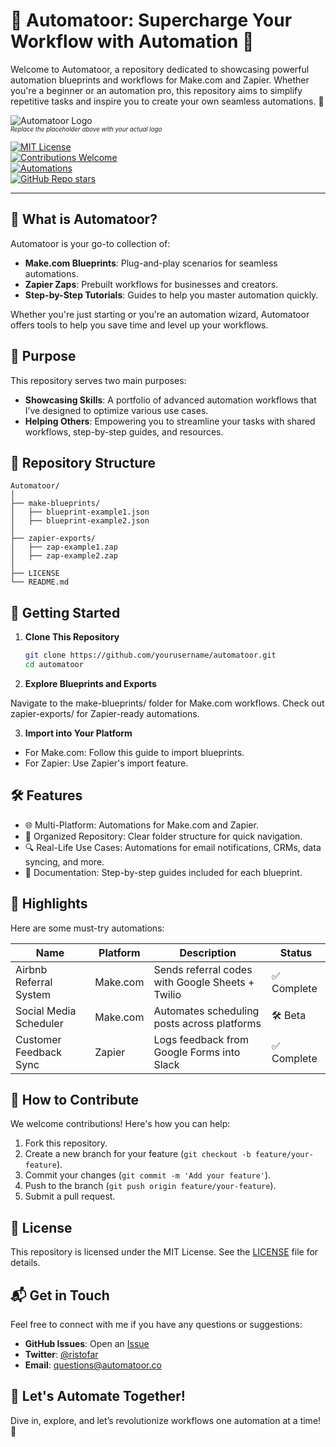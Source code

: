 # 🌟 Automatoor: Supercharge Your Workflow with Automation 🌟

Welcome to Automatoor, a repository dedicated to showcasing powerful automation blueprints and workflows for Make.com and Zapier. Whether you're a beginner or an automation pro, this repository aims to simplify repetitive tasks and inspire you to create your own seamless automations. 🚀

![Automatoor Logo](https://via.placeholder.com/600x200.png?text=Automatoor+Logo)  
<sub><sup>*Replace the placeholder above with your actual logo*</sup></sub>

[![MIT License](https://img.shields.io/badge/License-MIT-green.svg)](LICENSE)  
[![Contributions Welcome](https://img.shields.io/badge/Contributions-Welcome-brightgreen.svg)](https://github.com/yourusername/automatoor/issues)  
[![Automations](https://img.shields.io/badge/Automations-Make.com%20%7C%20Zapier-blue)](#)  
[![GitHub Repo stars](https://img.shields.io/github/stars/yourusername/automatoor?style=social)](#)

---

## 🔗 What is Automatoor?

Automatoor is your go-to collection of:

- **Make.com Blueprints**: Plug-and-play scenarios for seamless automations.
- **Zapier Zaps**: Prebuilt workflows for businesses and creators.
- **Step-by-Step Tutorials**: Guides to help you master automation quickly.

Whether you're just starting or you're an automation wizard, Automatoor offers tools to help you save time and level up your workflows.


## 🎯 Purpose
This repository serves two main purposes:

- **Showcasing Skills**: A portfolio of advanced automation workflows that I’ve designed to optimize various use cases.
- **Helping Others**: Empowering you to streamline your tasks with shared workflows, step-by-step guides, and resources.

## 📂 Repository Structure

```plaintext
Automatoor/
│
├── make-blueprints/
│   ├── blueprint-example1.json
│   ├── blueprint-example2.json
│
├── zapier-exports/
│   ├── zap-example1.zap
│   ├── zap-example2.zap
│
├── LICENSE
└── README.md
```

## 🚀 Getting Started

1. **Clone This Repository**

   ```bash
   git clone https://github.com/yourusername/automatoor.git
   cd automatoor

2. **Explore Blueprints and Exports**

Navigate to the make-blueprints/ folder for Make.com workflows.
Check out zapier-exports/ for Zapier-ready automations.

3. **Import into Your Platform**
- For Make.com: Follow this guide to import blueprints.
- For Zapier: Use Zapier's import feature.

## 🛠️ Features

- 🌐 Multi-Platform: Automations for Make.com and Zapier.
- 📂 Organized Repository: Clear folder structure for quick navigation.
- 🔍 Real-Life Use Cases: Automations for email notifications, CRMs, data syncing, and more.
- 📖 Documentation: Step-by-step guides included for each blueprint.

## 🌟 Highlights

Here are some must-try automations:

| Name                     | Platform   | Description                                      | Status     |
|--------------------------|------------|--------------------------------------------------|------------|
| Airbnb Referral System   | Make.com   | Sends referral codes with Google Sheets + Twilio | ✅ Complete |
| Social Media Scheduler   | Make.com   | Automates scheduling posts across platforms      | 🛠️ Beta     |
| Customer Feedback Sync   | Zapier     | Logs feedback from Google Forms into Slack       | ✅ Complete |

## 🤝 How to Contribute
We welcome contributions! Here's how you can help:

1. Fork this repository.
2. Create a new branch for your feature (`git checkout -b feature/your-feature`).
3. Commit your changes (`git commit -m 'Add your feature'`).
4. Push to the branch (`git push origin feature/your-feature`).
5. Submit a pull request.

## 📜 License
This repository is licensed under the MIT License. See the [LICENSE](LICENSE) file for details.

## 📬 Get in Touch

Feel free to connect with me if you have any questions or suggestions:

- **GitHub Issues**: Open an [Issue](https://github.com/your-repo/issues)
- **Twitter**: [@ristofar](https://twitter.com/ristofar)
- **Email**: [questions@automatoor.co](mailto:questions@automatoor.co)


## 🚀 Let's Automate Together!
Dive in, explore, and let’s revolutionize workflows one automation at a time! 🌟
